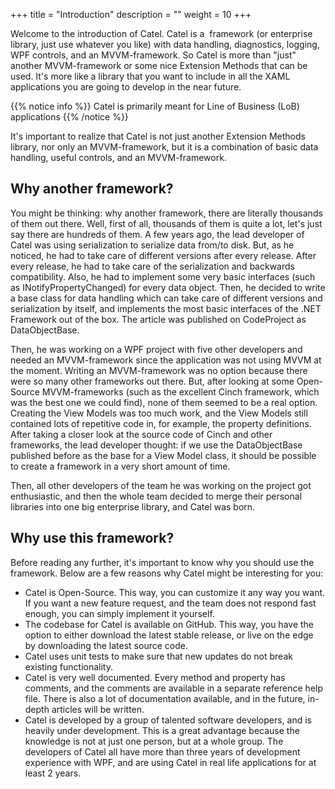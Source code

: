 +++
title = "Introduction" 
description = ""
weight = 10
+++

Welcome to the introduction of Catel. Catel is a  framework (or enterprise library, just use whatever you like) with data handling, diagnostics, logging, WPF controls, and an MVVM-framework. So Catel is more than "just" another MVVM-framework or some nice Extension Methods that can be used. It's more like a library that you want to include in all the XAML applications you are going to develop in the near future.

{{% notice info %}}
Catel is primarily meant for Line of Business (LoB) applications
{{% /notice %}}

It's important to realize that Catel is not just another Extension Methods library, nor only an MVVM-framework, but it is a combination of basic data handling, useful controls, and an MVVM-framework.

## Why another framework?

You might be thinking: why another framework, there are literally thousands of them out there. Well, first of all, thousands of them is quite a lot, let's just say there are hundreds of them. A few years ago, the lead developer of Catel was using serialization to serialize data from/to disk. But, as he noticed, he had to take care of different versions after every release. After every release, he had to take care of the serialization and backwards compatibility. Also, he had to implement some very basic interfaces (such as INotifyPropertyChanged) for every data object. Then, he decided to write a base class for data handling which can take care of different versions and serialization by itself, and implements the most basic interfaces of the .NET Framework out of the box. The article was published on CodeProject as DataObjectBase.

Then, he was working on a WPF project with five other developers and needed an MVVM-framework since the application was not using MVVM at the moment. Writing an MVVM-framework was no option because there were so many other frameworks out there. But, after looking at some Open-Source MVVM-frameworks (such as the excellent Cinch framework, which was the best one we could find), none of them seemed to be a real option. Creating the View Models was too much work, and the View Models still contained lots of repetitive code in, for example, the property definitions. After taking a closer look at the source code of Cinch and other frameworks, the lead developer thought: if we use the DataObjectBase published before as the base for a View Model class, it should be possible to create a framework in a very short amount of time.

Then, all other developers of the team he was working on the project got enthusiastic, and then the whole team decided to merge their personal libraries into one big enterprise library, and Catel was born.

## Why use this framework?

Before reading any further, it's important to know why you should use the framework. Below are a few reasons why Catel might be interesting for you:

- Catel is Open-Source. This way, you can customize it any way you want. If you want a new feature request, and the team does not respond fast enough, you can simply implement it yourself.
- The codebase for Catel is available on GitHub. This way, you have the option to either download the latest stable release, or live on the edge by downloading the latest source code.
- Catel uses unit tests to make sure that new updates do not break existing functionality.
- Catel is very well documented. Every method and property has comments, and the comments are available in a separate reference help file. There is also a lot of documentation available, and in the future, in-depth articles will be written.
- Catel is developed by a group of talented software developers, and is heavily under development. This is a great advantage because the knowledge is not at just one person, but at a whole group. The developers of Catel all have more than three years of development experience with WPF, and are using Catel in real life applications for at least 2 years.
